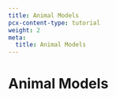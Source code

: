 ```yaml
---
title: Animal Models
pcx-content-type: tutorial
weight: 2
meta:
  title: Animal Models
---
```


# Animal Models